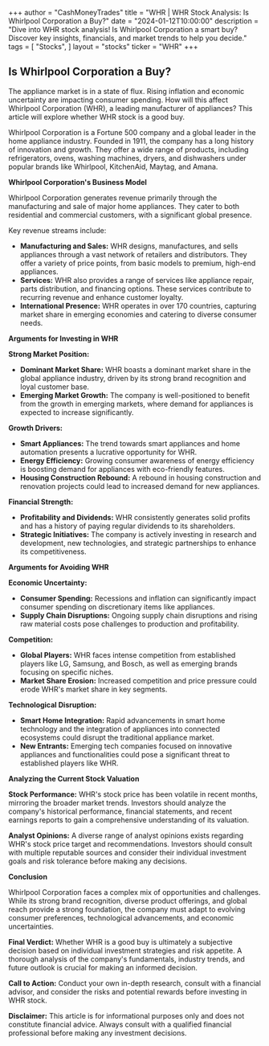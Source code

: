 +++
author = "CashMoneyTrades"
title = "WHR |  WHR Stock Analysis: Is Whirlpool Corporation a Buy?"
date = "2024-01-12T10:00:00"
description = "Dive into WHR stock analysis! Is Whirlpool Corporation a smart buy? Discover key insights, financials, and market trends to help you decide."
tags = [
"Stocks",
]
layout = "stocks"
ticker = "WHR"
+++
        


## Is Whirlpool Corporation a Buy?

The appliance market is in a state of flux. Rising inflation and economic uncertainty are impacting consumer spending. How will this affect Whirlpool Corporation (WHR), a leading manufacturer of appliances? This article will explore whether WHR stock is a good buy. 

Whirlpool Corporation is a Fortune 500 company and a global leader in the home appliance industry. Founded in 1911, the company has a long history of innovation and growth. They offer a wide range of products, including refrigerators, ovens, washing machines, dryers, and dishwashers under popular brands like Whirlpool, KitchenAid, Maytag, and Amana.

**Whirlpool Corporation's Business Model**

Whirlpool Corporation generates revenue primarily through the manufacturing and sale of major home appliances. They cater to both residential and commercial customers, with a significant global presence. 

Key revenue streams include:

* **Manufacturing and Sales:** WHR designs, manufactures, and sells appliances through a vast network of retailers and distributors. They offer a variety of price points, from basic models to premium, high-end appliances.
* **Services:** WHR also provides a range of services like appliance repair, parts distribution, and financing options. These services contribute to recurring revenue and enhance customer loyalty.
* **International Presence:** WHR operates in over 170 countries, capturing market share in emerging economies and catering to diverse consumer needs.

**Arguments for Investing in WHR**

**Strong Market Position:** 

* **Dominant Market Share:** WHR boasts a dominant market share in the global appliance industry, driven by its strong brand recognition and loyal customer base.
* **Emerging Market Growth:** The company is well-positioned to benefit from the growth in emerging markets, where demand for appliances is expected to increase significantly.

**Growth Drivers:**

* **Smart Appliances:**  The trend towards smart appliances and home automation presents a lucrative opportunity for WHR. 
* **Energy Efficiency:** Growing consumer awareness of energy efficiency is boosting demand for appliances with eco-friendly features. 
* **Housing Construction Rebound:** A rebound in housing construction and renovation projects could lead to increased demand for new appliances.

**Financial Strength:**

* **Profitability and Dividends:**  WHR consistently generates solid profits and has a history of paying regular dividends to its shareholders.
* **Strategic Initiatives:**  The company is actively investing in research and development, new technologies, and strategic partnerships to enhance its competitiveness.

**Arguments for Avoiding WHR**

**Economic Uncertainty:**

* **Consumer Spending:**  Recessions and inflation can significantly impact consumer spending on discretionary items like appliances.
* **Supply Chain Disruptions:**  Ongoing supply chain disruptions and rising raw material costs pose challenges to production and profitability.

**Competition:**

* **Global Players:**  WHR faces intense competition from established players like LG, Samsung, and Bosch, as well as emerging brands focusing on specific niches.
* **Market Share Erosion:**  Increased competition and price pressure could erode WHR's market share in key segments.

**Technological Disruption:**

* **Smart Home Integration:** Rapid advancements in smart home technology and the integration of appliances into connected ecosystems could disrupt the traditional appliance market.
* **New Entrants:** Emerging tech companies focused on innovative appliances and functionalities could pose a significant threat to established players like WHR.

**Analyzing the Current Stock Valuation**

**Stock Performance:**  WHR's stock price has been volatile in recent months, mirroring the broader market trends. Investors should analyze the company's historical performance, financial statements, and recent earnings reports to gain a comprehensive understanding of its valuation.

**Analyst Opinions:**  A diverse range of analyst opinions exists regarding WHR's stock price target and recommendations. Investors should consult with multiple reputable sources and consider their individual investment goals and risk tolerance before making any decisions.

**Conclusion**

Whirlpool Corporation faces a complex mix of opportunities and challenges. While its strong brand recognition, diverse product offerings, and global reach provide a strong foundation, the company must adapt to evolving consumer preferences, technological advancements, and economic uncertainties.

**Final Verdict:**  Whether WHR is a good buy is ultimately a subjective decision based on individual investment strategies and risk appetite.  A thorough analysis of the company's fundamentals, industry trends, and future outlook is crucial for making an informed decision.

**Call to Action:**  Conduct your own in-depth research, consult with a financial advisor, and consider the risks and potential rewards before investing in WHR stock.

**Disclaimer:**  This article is for informational purposes only and does not constitute financial advice.  Always consult with a qualified financial professional before making any investment decisions. 

        